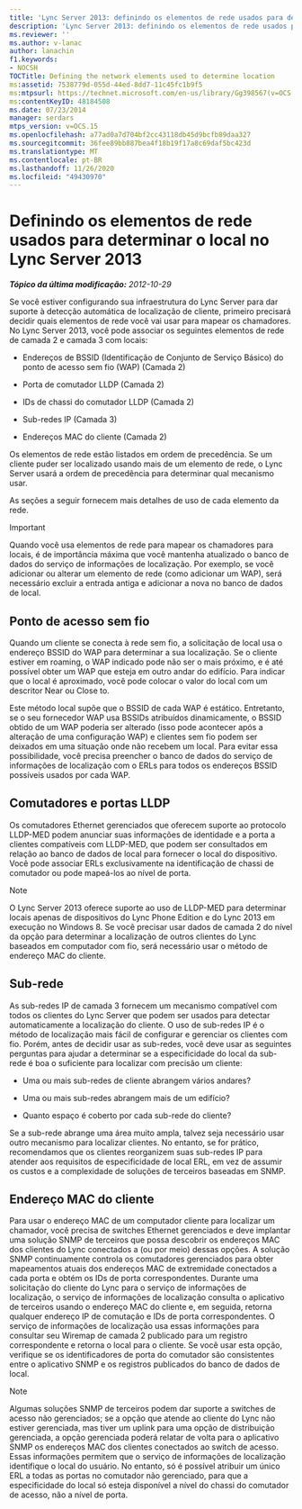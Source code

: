 ```yaml
---
title: 'Lync Server 2013: definindo os elementos de rede usados para determinar o local'
description: 'Lync Server 2013: definindo os elementos de rede usados para determinar o local.'
ms.reviewer: ''
ms.author: v-lanac
author: lanachin
f1.keywords:
- NOCSH
TOCTitle: Defining the network elements used to determine location
ms:assetid: 7538779d-055d-44ed-8dd7-11c45fc1b9f5
ms:mtpsurl: https://technet.microsoft.com/en-us/library/Gg398567(v=OCS.15)
ms:contentKeyID: 48184508
ms.date: 07/23/2014
manager: serdars
mtps_version: v=OCS.15
ms.openlocfilehash: a77ad0a7d704bf2cc43118db45d9bcfb89daa327
ms.sourcegitcommit: 36fee89bb887bea4f18b19f17a8c69daf5bc423d
ms.translationtype: MT
ms.contentlocale: pt-BR
ms.lasthandoff: 11/26/2020
ms.locfileid: "49430970"
---
```

# <a name="defining-the-network-elements-used-to-determine-location-in-lync-server-2013"></a>Definindo os elementos de rede usados para determinar o local no Lync Server 2013

<div data-xmlns="http://www.w3.org/1999/xhtml">

<div class="topic" data-xmlns="http://www.w3.org/1999/xhtml" data-msxsl="urn:schemas-microsoft-com:xslt" data-cs="https://msdn.microsoft.com/">

<div data-asp="https://msdn2.microsoft.com/asp">



</div>

<div id="mainSection">

<div id="mainBody">

<span> </span>

_**Tópico da última modificação:** 2012-10-29_

Se você estiver configurando sua infraestrutura do Lync Server para dar suporte à detecção automática de localização de cliente, primeiro precisará decidir quais elementos de rede você vai usar para mapear os chamadores. No Lync Server 2013, você pode associar os seguintes elementos de rede de camada 2 e camada 3 com locais:

  - Endereços de BSSID (Identificação de Conjunto de Serviço Básico) do ponto de acesso sem fio (WAP) (Camada 2)

  - Porta de comutador LLDP (Camada 2)

  - IDs de chassi do comutador LLDP (Camada 2)

  - Sub-redes IP (Camada 3)

  - Endereços MAC do cliente (Camada 2)

Os elementos de rede estão listados em ordem de precedência. Se um cliente puder ser localizado usando mais de um elemento de rede, o Lync Server usará a ordem de precedência para determinar qual mecanismo usar.

As seções a seguir fornecem mais detalhes de uso de cada elemento da rede.

<div>


> [!IMPORTANT]  
> Quando você usa elementos de rede para mapear os chamadores para locais, é de importância máxima que você mantenha atualizado o banco de dados do serviço de informações de localização. Por exemplo, se você adicionar ou alterar um elemento de rede (como adicionar um WAP), será necessário excluir a entrada antiga e adicionar a nova no banco de dados de local.



</div>

<div>

## <a name="wireless-access-point"></a>Ponto de acesso sem fio

Quando um cliente se conecta à rede sem fio, a solicitação de local usa o endereço BSSID do WAP para determinar a sua localização. Se o cliente estiver em roaming, o WAP indicado pode não ser o mais próximo, e é até possível obter um WAP que esteja em outro andar do edifício. Para indicar que o local é aproximado, você pode colocar o valor do local com um descritor  Near ou  Close to.

Este método local supõe que o BSSID de cada WAP é estático. Entretanto, se o seu fornecedor WAP usa BSSIDs atribuídos dinamicamente, o BSSID obtido de um WAP poderia ser alterado (isso pode acontecer após a alteração de uma configuração WAP) e clientes sem fio podem ser deixados em uma situação onde não recebem um local. Para evitar essa possibilidade, você precisa preencher o banco de dados do serviço de informações de localização com o ERLs para todos os endereços BSSID possíveis usados por cada WAP.

</div>

<div>

## <a name="lldp-ports-and-switches"></a>Comutadores e portas LLDP

Os comutadores Ethernet gerenciados que oferecem suporte ao protocolo LLDP-MED podem anunciar suas informações de identidade e a porta a clientes compatíveis com LLDP-MED, que podem ser consultados em relação ao banco de dados de local para fornecer o local do dispositivo. Você pode associar ERLs exclusivamente na identificação de chassi de comutador ou pode mapeá-los ao nível de porta.

<div>


> [!NOTE]  
> O Lync Server 2013 oferece suporte ao uso de LLDP-MED para determinar locais apenas de dispositivos do Lync Phone Edition e do Lync 2013 em execução no Windows 8. Se você precisar usar dados de camada 2 do nível da opção para determinar a localização de outros clientes do Lync baseados em computador com fio, será necessário usar o método de endereço MAC do cliente.



</div>

</div>

<div>

## <a name="subnet"></a>Sub-rede

As sub-redes IP de camada 3 fornecem um mecanismo compatível com todos os clientes do Lync Server que podem ser usados para detectar automaticamente a localização do cliente. O uso de sub-redes IP é o método de localização mais fácil de configurar e gerenciar os clientes com fio. Porém, antes de decidir usar as sub-redes, você deve usar as seguintes perguntas para ajudar a determinar se a especificidade do local da sub-rede é boa o suficiente para localizar com precisão um cliente:

  - Uma ou mais sub-redes de cliente abrangem vários andares?

  - Uma ou mais sub-redes abrangem mais de um edifício?

  - Quanto espaço é coberto por cada sub-rede do cliente?

Se a sub-rede abrange uma área muito ampla, talvez seja necessário usar outro mecanismo para localizar clientes. No entanto, se for prático, recomendamos que os clientes reorganizem suas sub-redes IP para atender aos requisitos de especificidade de local ERL, em vez de assumir os custos e a complexidade de soluções de terceiros baseadas em SNMP.

</div>

<div>

## <a name="client-mac-address"></a>Endereço MAC do cliente

Para usar o endereço MAC de um computador cliente para localizar um chamador, você precisa de switches Ethernet gerenciados e deve implantar uma solução SNMP de terceiros que possa descobrir os endereços MAC dos clientes do Lync conectados a (ou por meio) dessas opções. A solução SNMP continuamente controla os comutadores gerenciados para obter mapeamentos atuais dos endereços MAC de extremidade conectados a cada porta e obtém os IDs de porta correspondentes. Durante uma solicitação do cliente do Lync para o serviço de informações de localização, o serviço de informações de localização consulta o aplicativo de terceiros usando o endereço MAC do cliente e, em seguida, retorna qualquer endereço IP de comutação e IDs de porta correspondentes. O serviço de informações de localização usa essas informações para consultar seu Wiremap de camada 2 publicado para um registro correspondente e retorna o local para o cliente. Se você usar esta opção, verifique se os identificadores de porta do comutador são consistentes entre o aplicativo SNMP e os registros publicados do banco de dados de local.

<div>


> [!NOTE]  
> Algumas soluções SNMP de terceiros podem dar suporte a switches de acesso não gerenciados; se a opção que atende ao cliente do Lync não estiver gerenciada, mas tiver um uplink para uma opção de distribuição gerenciada, a opção gerenciada poderá relatar de volta para o aplicativo SNMP os endereços MAC dos clientes conectados ao switch de acesso. Essas informações permitem que o serviço de informações de localização identifique o local do usuário. No entanto, só é possível atribuir um único ERL a todas as portas no comutador não gerenciado, para que a especificidade do local só esteja disponível a nível do chassi do comutador de acesso, não a nível de porta.



</div>

</div>

</div>

<span> </span>

</div>

</div>

</div>

